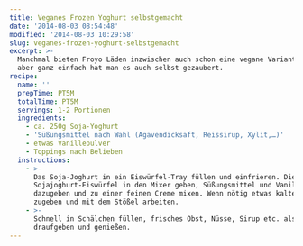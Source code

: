 ```yaml
---
title: Veganes Frozen Yoghurt selbstgemacht
date: '2014-08-03 08:54:48'
modified: '2014-08-03 10:29:58'
slug: veganes-frozen-yoghurt-selbstgemacht
excerpt: >-
  Manchmal bieten Froyo Läden inzwischen auch schon eine vegane Variante an,
  aber ganz einfach hat man es auch selbst gezaubert. 
recipe:
  name: ''
  prepTime: PT5M
  totalTime: PT5M
  servings: 1-2 Portionen
  ingredients:
    - ca. 250g Soja-Yoghurt
    - 'Süßungsmittel nach Wahl (Agavendicksaft, Reissirup, Xylit,…)'
    - etwas Vanillepulver
    - Toppings nach Belieben
  instructions:
    - >-
      Das Soja-Joghurt in ein Eiswürfel-Tray füllen und einfrieren. Die fertigen
      Sojajoghurt-Eiswürfel in den Mixer geben, Süßungsmittel und Vanille
      dazugeben und zu einer feinen Creme mixen. Wenn nötig etwas kaltes Wasser
      zugeben und mit dem Stößel arbeiten.
    - >-
      Schnell in Schälchen füllen, frisches Obst, Nüsse, Sirup etc. als Topping
      draufgeben und genießen.
---
```



